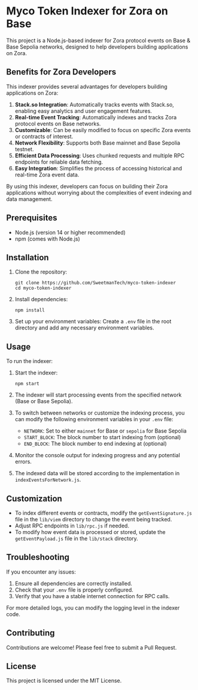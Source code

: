 # Myco Token Indexer for Zora on Base

This project is a Node.js-based indexer for Zora protocol events on Base & Base Sepolia networks, designed to help developers building applications on Zora.

## Benefits for Zora Developers

This indexer provides several advantages for developers building applications on Zora:

1. **Stack.so Integration**: Automatically tracks events with Stack.so, enabling easy analytics and user engagement features.
2. **Real-time Event Tracking**: Automatically indexes and tracks Zora protocol events on Base networks.
3. **Customizable**: Can be easily modified to focus on specific Zora events or contracts of interest.
4. **Network Flexibility**: Supports both Base mainnet and Base Sepolia testnet.
5. **Efficient Data Processing**: Uses chunked requests and multiple RPC endpoints for reliable data fetching.
6. **Easy Integration**: Simplifies the process of accessing historical and real-time Zora event data.

By using this indexer, developers can focus on building their Zora applications without worrying about the complexities of event indexing and data management.

## Prerequisites

- Node.js (version 14 or higher recommended)
- npm (comes with Node.js)

## Installation

1. Clone the repository:

   ```
   git clone https://github.com/SweetmanTech/myco-token-indexer
   cd myco-token-indexer
   ```

2. Install dependencies:

   ```
   npm install
   ```

3. Set up your environment variables:
   Create a `.env` file in the root directory and add any necessary environment variables.

## Usage

To run the indexer:

1. Start the indexer:

   ```
   npm start
   ```

2. The indexer will start processing events from the specified network (Base or Base Sepolia).

3. To switch between networks or customize the indexing process, you can modify the following environment variables in your `.env` file:

   - `NETWORK`: Set to either `mainnet` for Base or `sepolia` for Base Sepolia
   - `START_BLOCK`: The block number to start indexing from (optional)
   - `END_BLOCK`: The block number to end indexing at (optional)

4. Monitor the console output for indexing progress and any potential errors.

5. The indexed data will be stored according to the implementation in `indexEventsForNetwork.js`.

## Customization

- To index different events or contracts, modify the `getEventSignature.js` file in the `lib/viem` directory to change the event being tracked.
- Adjust RPC endpoints in `lib/rpc.js` if needed.
- To modify how event data is processed or stored, update the `getEventPayload.js` file in the `lib/stack` directory.

## Troubleshooting

If you encounter any issues:

1. Ensure all dependencies are correctly installed.
2. Check that your `.env` file is properly configured.
3. Verify that you have a stable internet connection for RPC calls.

For more detailed logs, you can modify the logging level in the indexer code.

## Contributing

Contributions are welcome! Please feel free to submit a Pull Request.

## License

This project is licensed under the MIT License.
